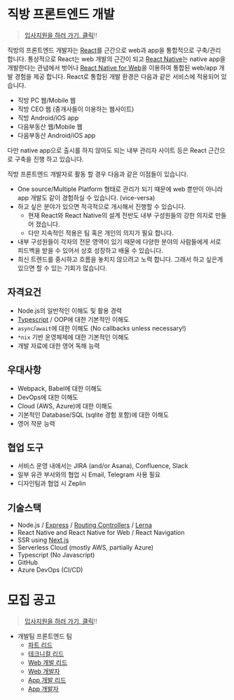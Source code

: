# 직방 프론트엔드 개발

> [입사지원을 하러 가기, 클릭](https://forms.gle/eAsfgs6fcSDWuY4R6)!!

직방의 프론트엔드 개발자는 [React](https://reactjs.org/)를 근간으로 web과 app을 통합적으로 구축/관리 합니다. 통상적으로 React는 web 개발의 근간이 되고 [React Native](https://facebook.github.io/react-native/)는 native app을 개발한다는 관념에서 벗어나 [React Native for Web](https://github.com/necolas/react-native-web)을 이용하여 통합된 web/app 개발 경험을 제공 합니다. React로 통합된 개발 환경은 다음과 같은 서비스에 적용되어 있습니다.

* 직방 PC 웹/Mobile 웹
* 직방 CEO 웹 (중개사들이 이용하는 웹사이트)
* 직방 Android/iOS app
* 다음부동산 웹/Mobile 웹
* 다음부동산 Android/iOS app

다만 native app으로 출시를 하지 않아도 되는 내부 관리자 사이트 등은 React 근간으로 구축을 진행 하고 있습니다.

직방 프론트엔드 개발자로 활동 할 경우 다음과 같은 이점들이 있습니다.

* One source/Multiple Platform 형태로 관리가 되기 때문에 web 뿐만이 아니라 app 개발도 같이 경험하실 수 있습니다. (vice-versa)
* 하고 싶은 분야가 있으면 적극적으로 개시해서 진행할 수 있습니다.
  * 현재 React와 React Native의 설계 전반도 내부 구성원들의 강한 의지로 만들어 졌습니다.
  * 다만 지속적인 적용은 팀 혹은 개인의 의지가 필요 합니다.
* 내부 구성원들이 각자의 전문 영역이 있기 때문에 다양한 분야의 사람들에게 서로 피드백을 받을 수 있어서 상호 성장하고 배울 수 있습니다.
* 최신 트렌드를 중시하고 흐름을 놓치지 않으려고 노력 합니다. 그래서 하고 싶은게 있으면 할 수 있는 기회가 많습니다.

## 자격요건

* Node.js의 일반적인 이해도 및 활용 경력
* [Typescript](https://www.typescriptlang.org/) / OOP에 대한 기본적인 이해도
* `async`/`await`에 대한 이해도 (No callbacks unless necessary!)
* `*nix` 기반 운영체제에 대한 기본적인 이해도
* 개발 자료에 대한 영어 독해 능력

## 우대사항

* Webpack, Babel에 대한 이해도
* DevOps에 대한 이해도
* Cloud (AWS, Azure)에 대한 이해도
* 기본적인 Database/SQL (sqlite 경험 포함)에 대한 이해도
* 영어 작문 능력

## 협업 도구

* 서비스 운영 내에서는 JIRA (and/or Asana), Confluence, Slack
* 일부 유관 부서와의 협업 시 Email, Telegram 사용 필요
* 디자인팀과 협업 시 Zeplin

## 기술스택

* Node.js / [Express](https://expressjs.com/) / [Routing Controllers](https://github.com/typestack/routing-controllers) / [Lerna](https://github.com/lerna/lerna)
* React Native and React Native for Web / React Navigation
* SSR using [Next.js](https://nextjs.org/)
* Serverless Cloud (mostly AWS, partially Azure)
* Typescript (No Javascript)
* GitHub
* Azure DevOps (CI/CD)

# 모집 공고

> [입사지원을 하러 가기, 클릭](https://forms.gle/eAsfgs6fcSDWuY4R6)!!

* 개발팀 프론트엔드 팀
  * [파트 리드](./lead.md)
  * [테크니컬 리드](./tech-lead.md)
  * [Web 개발 리드](./web.md#프론트엔드-web-개발-리드)
  * [Web 개발자](./web.md#프론트엔드-web-개발자)
  * [App 개발 리드](./app.md#프론트엔드-app-개발-리드)
  * [App 개발자](./app.md#프론트엔드-app-개발자)
